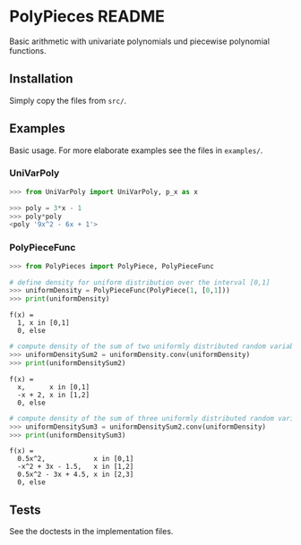 # PolyPieces README

Basic arithmetic with univariate polynomials und piecewise polynomial functions.

## Installation

Simply copy the files from `src/`.



## Examples

Basic usage. For more elaborate examples see the files in `examples/`.

### UniVarPoly
```python
>>> from UniVarPoly import UniVarPoly, p_x as x

>>> poly = 3*x - 1
>>> poly*poly
<poly '9x^2 - 6x + 1'>
```

### PolyPieceFunc
```python
>>> from PolyPieces import PolyPiece, PolyPieceFunc

# define density for uniform distribution over the interval [0,1]
>>> uniformDensity = PolyPieceFunc(PolyPiece(1, [0,1]))
>>> print(uniformDensity)
```
```
f(x) =
  1, x in [0,1]
  0, else
```
```python
# compute density of the sum of two uniformly distributed random variables (by convolution)
>>> uniformDensitySum2 = uniformDensity.conv(uniformDensity)
>>> print(uniformDensitySum2)
```
```
f(x) =
  x,      x in [0,1]
  -x + 2, x in [1,2]
  0, else
```
```python
# compute density of the sum of three uniformly distributed random variables
>>> uniformDensitySum3 = uniformDensitySum2.conv(uniformDensity)
>>> print(uniformDensitySum3)
```
```
f(x) =
  0.5x^2,            x in [0,1]
  -x^2 + 3x - 1.5,   x in [1,2]
  0.5x^2 - 3x + 4.5, x in [2,3]
  0, else
```

## Tests
See the doctests in the implementation files.
